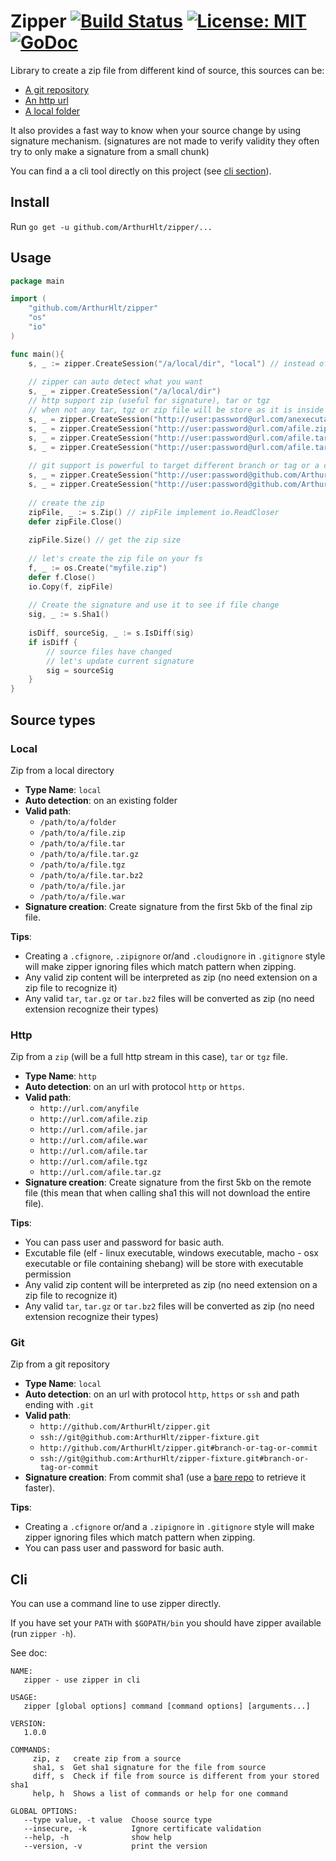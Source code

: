 # Zipper [![Build Status](https://travis-ci.org/ArthurHlt/zipper.svg?branch=master)](https://travis-ci.org/ArthurHlt/zipper) [![License: MIT](https://img.shields.io/badge/License-MIT-yellow.svg)](https://opensource.org/licenses/MIT) [![GoDoc](https://godoc.org/github.com/ArthurHlt/zipper?status.svg)](https://godoc.org/github.com/ArthurHlt/zipper)

Library to create a zip file from different kind of source, this sources can be:
- [A git repository](#git)
- [An http url](#http)
- [A local folder](#local)

It also provides a fast way to know when your source change by using signature mechanism. 
(signatures are not made to verify validity they often try to only make a signature from a small chunk)

You can find a a cli tool directly on this project (see [cli section](#cli)).

## Install

Run `go get -u github.com/ArthurHlt/zipper/...`

## Usage

```go
package main

import (
    "github.com/ArthurHlt/zipper"
    "os"
    "io"
)

func main(){
    s, _ := zipper.CreateSession("/a/local/dir", "local") // instead of local you can choose: git or http 
    
    // zipper can auto detect what you want
    s, _ = zipper.CreateSession("/a/local/dir")
    // http support zip (useful for signature), tar or tgz
    // when not any tar, tgz or zip file will be store as it is inside a zi[
    s, _ = zipper.CreateSession("http://user:password@url.com/anexecutable") 
    s, _ = zipper.CreateSession("http://user:password@url.com/afile.zip")
    s, _ = zipper.CreateSession("http://user:password@url.com/afile.tar")
    s, _ = zipper.CreateSession("http://user:password@url.com/afile.tar.gz")
    
    // git support is powerful to target different branch or tag or a commit
    s, _ = zipper.CreateSession("http://user:password@github.com/ArthurHlt/zipper.git")
    s, _ = zipper.CreateSession("http://user:password@github.com/ArthurHlt/zipper.git#branch-or-tag-or-commit")
    
    // create the zip
    zipFile, _ := s.Zip() // zipFile implement io.ReadCloser
    defer zipFile.Close()
    
    zipFile.Size() // get the zip size
    
    // let's create the zip file on your fs
    f, _ := os.Create("myfile.zip")
    defer f.Close()
    io.Copy(f, zipFile)
    
    // Create the signature and use it to see if file change
    sig, _ := s.Sha1()
    
    isDiff, sourceSig, _ := s.IsDiff(sig)
    if isDiff {
        // source files have changed
        // let's update current signature
        sig = sourceSig
    }
}
```

## Source types

### Local

Zip from a local directory

- **Type Name**: `local`
- **Auto detection**: on an existing folder
- **Valid path**:
  - `/path/to/a/folder`
  - `/path/to/a/file.zip`
  - `/path/to/a/file.tar`
  - `/path/to/a/file.tar.gz`
  - `/path/to/a/file.tgz`
  - `/path/to/a/file.tar.bz2`
  - `/path/to/a/file.jar`
  - `/path/to/a/file.war`
- **Signature creation**: Create signature from the first 5kb of the final zip file.
  
**Tips**: 
- Creating a `.cfignore`, `.zipignore` or/and `.cloudignore` in `.gitignore` style will make 
zipper ignoring files which match pattern when zipping.
- Any valid zip content will be interpreted as zip (no need extension on a zip file to recognize it)
- Any valid `tar`, `tar.gz` or `tar.bz2` files will be converted as zip (no need extension recognize their types)

### Http

Zip from a `zip` (will be a full http stream in this case), `tar` or `tgz` file. 

- **Type Name**: `http`
- **Auto detection**: on an url with protocol `http` or `https`.
- **Valid path**:
  - `http://url.com/anyfile`
  - `http://url.com/afile.zip`
  - `http://url.com/afile.jar`
  - `http://url.com/afile.war`
  - `http://url.com/afile.tar`
  - `http://url.com/afile.tgz`
  - `http://url.com/afile.tar.gz`
- **Signature creation**: Create signature from the first 5kb on the remote file 
(this mean that when calling sha1 this will not download the entire file).

**Tips**: 
- You can pass user and password for basic auth.
- Excutable file (elf - linux executable, windows executable, macho - osx executable or file containing shebang) 
will be store with executable permission
- Any valid zip content will be interpreted as zip (no need extension on a zip file to recognize it)
- Any valid `tar`, `tar.gz` or `tar.bz2` files will be converted as zip (no need extension recognize their types)

### Git

Zip from a git repository

- **Type Name**: `local`
- **Auto detection**: on an url with protocol `http`, `https` or `ssh` and path ending with `.git`
- **Valid path**:
  - `http://github.com/ArthurHlt/zipper.git`
  - `ssh://git@github.com:ArthurHlt/zipper-fixture.git`
  - `http://github.com/ArthurHlt/zipper.git#branch-or-tag-or-commit`
  - `ssh://git@github.com:ArthurHlt/zipper-fixture.git#branch-or-tag-or-commit`
- **Signature creation**: From commit sha1 (use a [bare repo](http://www.saintsjd.com/2011/01/what-is-a-bare-git-repository/) to retrieve it faster).
  
**Tips**:
- Creating a `.cfignore` or/and a `.zipignore` in `.gitignore` style will make 
zipper ignoring files which match pattern when zipping. 
- You can pass user and password for basic auth.

## Cli

You can use a command line to use zipper directly.

If you have set your `PATH` with `$GOPATH/bin` you should have zipper available (run `zipper -h`).

See doc:

```
NAME:
   zipper - use zipper in cli

USAGE:
   zipper [global options] command [command options] [arguments...]

VERSION:
   1.0.0

COMMANDS:
     zip, z   create zip from a source
     sha1, s  Get sha1 signature for the file from source
     diff, s  Check if file from source is different from your stored sha1
     help, h  Shows a list of commands or help for one command

GLOBAL OPTIONS:
   --type value, -t value  Choose source type
   --insecure, -k          Ignore certificate validation
   --help, -h              show help
   --version, -v           print the version
```